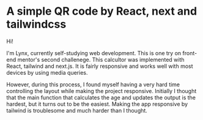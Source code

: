 # A simple QR code by React, next and tailwindcss

Hi!

I'm Lynx, currently self-studying web development. This is one try on front-end mentor's second challenege. This calcultor was implemented with React, tailwind and next.js. It is fairly responsive and works well with most devices by using media queries.

However, during this process, I found myself having a very hard time controlling the layout while making the project responsive. Initially I thought that the main function that calculates the age and updates the output is the hardest, but it turns out to be the easiest. Making the app responsive by tailwind is troublesome and much harder than I thought.
